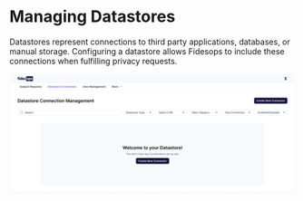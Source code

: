 # Managing Datastores

Datastores represent connections to third party applications, databases, or manual storage. Configuring a datastore allows Fidesops to include these connections when fulfilling privacy requests.

![datastore](../img/admin_ui/datastore.png)

